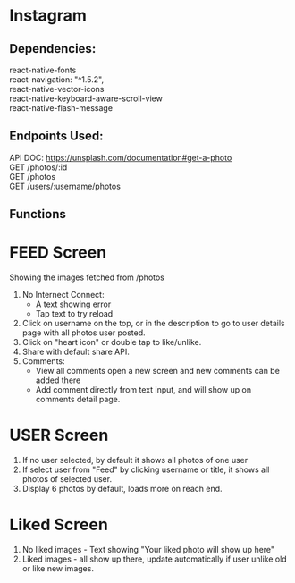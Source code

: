 # Instagram
## Dependencies:
react-native-fonts  
react-navigation: "^1.5.2",  
react-native-vector-icons  
react-native-keyboard-aware-scroll-view  
react-native-flash-message  


## Endpoints Used:
API DOC: https://unsplash.com/documentation#get-a-photo  
GET /photos/:id  
GET /photos  
GET /users/:username/photos  


## Functions
# FEED Screen  
Showing the images fetched from /photos  
1. No Internect Connect:  
    - A text showing error   
    - Tap text to try reload  
2. Click on username on the top, or in the description to go to user details page with all photos user posted.  
3. Click on "heart icon" or double tap to like/unlike.  
4. Share with default share API.  
5. Comments:  
    - View all comments open a new screen and new comments can be added there  
    - Add comment directly from text input, and will show up on comments detail page.  
    
  
# USER Screen  
1. If no user selected, by default it shows all photos of one user  
2. If select user from "Feed" by clicking username or title, it shows all photos of selected user.  
3. Display 6 photos by default, loads more on reach end.  


# Liked Screen  
1. No liked images - Text showing "Your liked photo will show up here"  
2. Liked images - all show up there, update automatically if user unlike old or like new images.  
  





